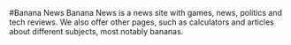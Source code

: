 #Banana News
Banana News is a news site with games, news, politics and tech reviews. We also offer other pages, such as calculators and articles about different subjects, most notably bananas.


